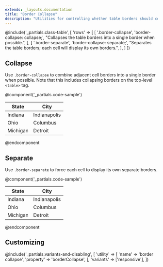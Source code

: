 ```yaml
---
extends: _layouts.documentation
title: "Border Collapse"
description: "Utilities for controlling whether table borders should collapse or be separated."
---
```



@include('_partials.class-table', [
  'rows' => [
    [
      '.border-collapse',
      'border-collapse: collapse;',
      "Collapses the table borders into a single border when possible.",
    ],
    [
      '.border-separate',
      'border-collapse: separate;',
      "Separates the table borders; each cell will display its own borders.",
    ],
  ]
])

## Collapse

Use `.border-collapse` to combine adjacent cell borders into a single border when possible. Note that this includes collapsing borders on the top-level `<table>` tag.

@component('_partials.code-sample')
<table class="border-collapse border-2 border-gray-500">
  <thead>
    <tr>
      <th class="border border-gray-400 px-4 py-2 text-gray-800">State</th>
      <th class="border border-gray-400 px-4 py-2 text-gray-800">City</th>
    </tr>
  </thead>
  <tbody>
    <tr>
      <td class="border border-gray-400 px-4 py-2">Indiana</td>
      <td class="border border-gray-400 px-4 py-2">Indianapolis</td>
    </tr>
    <tr>
      <td class="border border-gray-400 px-4 py-2">Ohio</td>
      <td class="border border-gray-400 px-4 py-2">Columbus</td>
    </tr>
    <tr>
      <td class="border border-gray-400 px-4 py-2">Michigan</td>
      <td class="border border-gray-400 px-4 py-2">Detroit</td>
    </tr>
  <tbody>
</table>
@endcomponent

## Separate

Use `.border-separate` to force each cell to display its own separate borders.

@component('_partials.code-sample')
<table class="border-separate border-2 border-gray-500">
  <thead>
    <tr>
      <th class="border border-gray-400 px-4 py-2 text-gray-800">State</th>
      <th class="border border-gray-400 px-4 py-2 text-gray-800">City</th>
    </tr>
  </thead>
  <tbody>
    <tr>
      <td class="border border-gray-400 px-4 py-2">Indiana</td>
      <td class="border border-gray-400 px-4 py-2">Indianapolis</td>
    </tr>
    <tr>
      <td class="border border-gray-400 px-4 py-2">Ohio</td>
      <td class="border border-gray-400 px-4 py-2">Columbus</td>
    </tr>
    <tr>
      <td class="border border-gray-400 px-4 py-2">Michigan</td>
      <td class="border border-gray-400 px-4 py-2">Detroit</td>
    </tr>
  <tbody>
</table>
@endcomponent


## Customizing

@include('_partials.variants-and-disabling', [
    'utility' => [
        'name' => 'border collapse',
        'property' => 'borderCollapse',
    ],
    'variants' => ['responsive'],
])
